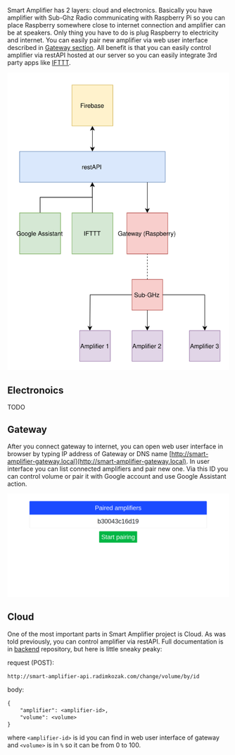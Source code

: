Smart Amplifier has 2 layers: cloud and electronics. Basically you have amplifier with Sub-Ghz Radio communicating with Raspberry Pi so you can place Raspberry somewhere close to internet connection and amplifier can be at speakers. Only thing you have to do is plug Raspberry to electricity and internet. You can easily pair new amplifier via web user interface described in [Gateway section](https://smartamplifier.github.io/#gateway). All benefit is that you can easily control amplifier via restAPI hosted at our server so you can easily integrate 3rd party apps like [IFTTT](https://ifttt.com/).

<p align="center">
    <img src="img/block-diagram.svg" alt="Block diagram">
</p>

## Electronoics

TODO

## Gateway

After you connect gateway to internet, you can open web user interface in browser by typing IP address of Gateway or DNS name [http://smart-amplifier-gateway.local](http://smart-amplifier-gateway.local). In user interface you can list connected amplifiers and pair new one. Via this ID you can control volume or pair it with Google account and use Google Assistant action.

!['Gateway user interface'](img/gateway_user_interface.png)

## Cloud

One of the most important parts in Smart Amplifier project is Cloud. As was told previously, you can control amplifier via restAPI. Full documentation is in [backend](https://github.com/SmartAmplifier/backend/blob/master/README.md) repository, but here is little sneaky peaky:

request (POST):

    http://smart-amplifier-api.radimkozak.com/change/volume/by/id

body:

```
{
    "amplifier": <amplifier-id>,
    "volume": <volume>
}
```

where `<amplifier-id>` is id you can find in web user interface of gateway and `<volume>` is in `%` so it can be from 0 to 100.
